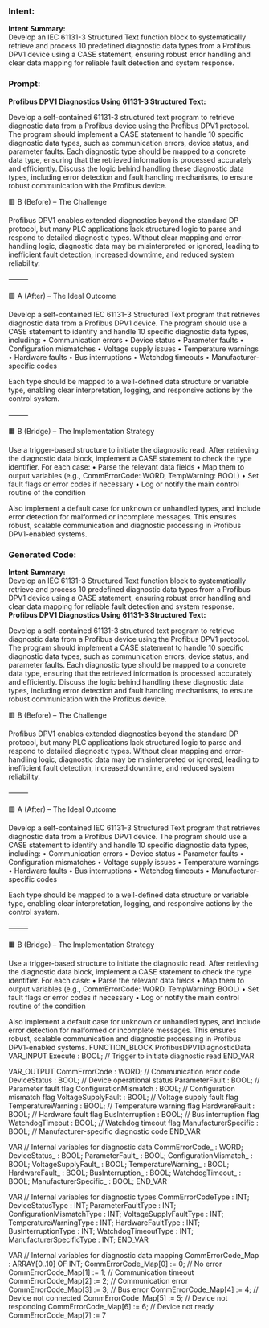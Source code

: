 ### Intent:
**Intent Summary:**  
Develop an IEC 61131-3 Structured Text function block to systematically retrieve and process 10 predefined diagnostic data types from a Profibus DPV1 device using a CASE statement, ensuring robust error handling and clear data mapping for reliable fault detection and system response.

### Prompt:
**Profibus DPV1 Diagnostics Using 61131-3 Structured Text:**

Develop a self-contained 61131-3 structured text program to retrieve diagnostic data from a Profibus device using the Profibus DPV1 protocol. The program should implement a CASE statement to handle 10 specific diagnostic data types, such as communication errors, device status, and parameter faults. Each diagnostic type should be mapped to a concrete data type, ensuring that the retrieved information is processed accurately and efficiently. Discuss the logic behind handling these diagnostic data types, including error detection and fault handling mechanisms, to ensure robust communication with the Profibus device.

🟥 B (Before) – The Challenge

Profibus DPV1 enables extended diagnostics beyond the standard DP protocol, but many PLC applications lack structured logic to parse and respond to detailed diagnostic types. Without clear mapping and error-handling logic, diagnostic data may be misinterpreted or ignored, leading to inefficient fault detection, increased downtime, and reduced system reliability.

⸻

🟩 A (After) – The Ideal Outcome

Develop a self-contained IEC 61131-3 Structured Text program that retrieves diagnostic data from a Profibus DPV1 device. The program should use a CASE statement to identify and handle 10 specific diagnostic data types, including:
	•	Communication errors
	•	Device status
	•	Parameter faults
	•	Configuration mismatches
	•	Voltage supply issues
	•	Temperature warnings
	•	Hardware faults
	•	Bus interruptions
	•	Watchdog timeouts
	•	Manufacturer-specific codes

Each type should be mapped to a well-defined data structure or variable type, enabling clear interpretation, logging, and responsive actions by the control system.

⸻

🟧 B (Bridge) – The Implementation Strategy

Use a trigger-based structure to initiate the diagnostic read. After retrieving the diagnostic data block, implement a CASE statement to check the type identifier. For each case:
	•	Parse the relevant data fields
	•	Map them to output variables (e.g., CommErrorCode: WORD, TempWarning: BOOL)
	•	Set fault flags or error codes if necessary
	•	Log or notify the main control routine of the condition

Also implement a default case for unknown or unhandled types, and include error detection for malformed or incomplete messages. This ensures robust, scalable communication and diagnostic processing in Profibus DPV1-enabled systems.

### Generated Code:
**Intent Summary:**  
Develop an IEC 61131-3 Structured Text function block to systematically retrieve and process 10 predefined diagnostic data types from a Profibus DPV1 device using a CASE statement, ensuring robust error handling and clear data mapping for reliable fault detection and system response.
**Profibus DPV1 Diagnostics Using 61131-3 Structured Text:**

Develop a self-contained 61131-3 structured text program to retrieve diagnostic data from a Profibus device using the Profibus DPV1 protocol. The program should implement a CASE statement to handle 10 specific diagnostic data types, such as communication errors, device status, and parameter faults. Each diagnostic type should be mapped to a concrete data type, ensuring that the retrieved information is processed accurately and efficiently. Discuss the logic behind handling these diagnostic data types, including error detection and fault handling mechanisms, to ensure robust communication with the Profibus device.

🟥 B (Before) – The Challenge

Profibus DPV1 enables extended diagnostics beyond the standard DP protocol, but many PLC applications lack structured logic to parse and respond to detailed diagnostic types. Without clear mapping and error-handling logic, diagnostic data may be misinterpreted or ignored, leading to inefficient fault detection, increased downtime, and reduced system reliability.

⸻

🟩 A (After) – The Ideal Outcome

Develop a self-contained IEC 61131-3 Structured Text program that retrieves diagnostic data from a Profibus DPV1 device. The program should use a CASE statement to identify and handle 10 specific diagnostic data types, including:
	•	Communication errors
	•	Device status
	•	Parameter faults
	•	Configuration mismatches
	•	Voltage supply issues
	•	Temperature warnings
	•	Hardware faults
	•	Bus interruptions
	•	Watchdog timeouts
	•	Manufacturer-specific codes

Each type should be mapped to a well-defined data structure or variable type, enabling clear interpretation, logging, and responsive actions by the control system.

⸻

🟧 B (Bridge) – The Implementation Strategy

Use a trigger-based structure to initiate the diagnostic read. After retrieving the diagnostic data block, implement a CASE statement to check the type identifier. For each case:
	•	Parse the relevant data fields
	•	Map them to output variables (e.g., CommErrorCode: WORD, TempWarning: BOOL)
	•	Set fault flags or error codes if necessary
	•	Log or notify the main control routine of the condition

Also implement a default case for unknown or unhandled types, and include error detection for malformed or incomplete messages. This ensures robust, scalable communication and diagnostic processing in Profibus DPV1-enabled systems.
FUNCTION_BLOCK ProfibusDPV1DiagnosticData
VAR_INPUT
    Execute : BOOL; // Trigger to initiate diagnostic read
END_VAR

VAR_OUTPUT
    CommErrorCode : WORD; // Communication error code
    DeviceStatus : BOOL; // Device operational status
    ParameterFault : BOOL; // Parameter fault flag
    ConfigurationMismatch : BOOL; // Configuration mismatch flag
    VoltageSupplyFault : BOOL; // Voltage supply fault flag
    TemperatureWarning : BOOL; // Temperature warning flag
    HardwareFault : BOOL; // Hardware fault flag
    BusInterruption : BOOL; // Bus interruption flag
    WatchdogTimeout : BOOL; // Watchdog timeout flag
    ManufacturerSpecific : BOOL; // Manufacturer-specific diagnostic code
END_VAR

VAR
    // Internal variables for diagnostic data
    CommErrorCode_ : WORD;
    DeviceStatus_ : BOOL;
    ParameterFault_ : BOOL;
    ConfigurationMismatch_ : BOOL;
    VoltageSupplyFault_ : BOOL;
    TemperatureWarning_ : BOOL;
    HardwareFault_ : BOOL;
    BusInterruption_ : BOOL;
    WatchdogTimeout_ : BOOL;
    ManufacturerSpecific_ : BOOL;
END_VAR

VAR
    // Internal variables for diagnostic types
    CommErrorCodeType : INT;
    DeviceStatusType : INT;
    ParameterFaultType : INT;
    ConfigurationMismatchType : INT;
    VoltageSupplyFaultType : INT;
    TemperatureWarningType : INT;
    HardwareFaultType : INT;
    BusInterruptionType : INT;
    WatchdogTimeoutType : INT;
    ManufacturerSpecificType : INT;
END_VAR

VAR
    // Internal variables for diagnostic data mapping
    CommErrorCode_Map : ARRAY[0..10] OF INT;
    CommErrorCode_Map[0] := 0; // No error
    CommErrorCode_Map[1] := 1; // Communication timeout
    CommErrorCode_Map[2] := 2; // Communication error
    CommErrorCode_Map[3] := 3; // Bus error
    CommErrorCode_Map[4] := 4; // Device not connected
    CommErrorCode_Map[5] := 5; // Device not responding
    CommErrorCode_Map[6] := 6; // Device not ready
    CommErrorCode_Map[7] := 7
